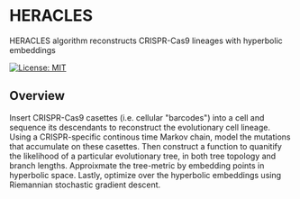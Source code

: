 # HERACLES
HERACLES algorithm reconstructs CRISPR-Cas9 lineages with hyperbolic embeddings

[![License: MIT](https://img.shields.io/badge/License-MIT-yellow.svg)](https://opensource.org/licenses/MIT)

## Overview

Insert CRISPR-Cas9 casettes (i.e. cellular "barcodes") into a cell and sequence its descendants to reconstruct the evolutionary cell lineage. Using a CRISPR-specific continous time Markov chain, model the mutations that accumulate on these casettes. Then construct a function to quanitify the likelihood of a particular evolutionary tree, in both tree topology and branch lengths. Approixmate the tree-metric by embedding points in hyperbolic space. Lastly, optimize over the hyperbolic embeddings using Riemannian stochastic gradient descent.
